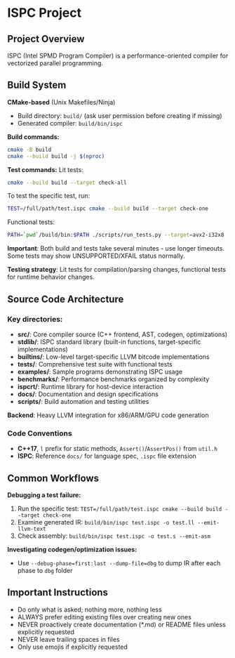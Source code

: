 # ISPC Project

## Project Overview

ISPC (Intel SPMD Program Compiler) is a performance-oriented compiler for
vectorized parallel programming.

## Build System

**CMake-based** (Unix Makefiles/Ninja)
- Build directory: `build/` (ask user permission before creating if missing)
- Generated compiler: `build/bin/ispc`

**Build commands:**
```bash
cmake -B build
cmake --build build -j $(nproc)
```

**Test commands:**
Lit tests:
```bash
cmake --build build --target check-all
```

To test the specific test, run:
```bash
TEST=/full/path/test.ispc cmake --build build --target check-one
```

Functional tests:
```bash
PATH=`pwd`/build/bin:$PATH ./scripts/run_tests.py --target=avx2-i32x8
```

**Important**: Both build and tests take several minutes - use longer timeouts.
Some tests may show UNSUPPORTED/XFAIL status normally.

**Testing strategy**: Lit tests for compilation/parsing changes,
functional tests for runtime behavior changes.

## Source Code Architecture
### Key directories:

- **src/**: Core compiler source (C++ frontend, AST, codegen, optimizations)
- **stdlib/**: ISPC standard library (built-in functions, target-specific implementations)
- **builtins/**: Low-level target-specific LLVM bitcode implementations
- **tests/**: Comprehensive test suite with functional tests
- **examples/**: Sample programs demonstrating ISPC usage
- **benchmarks/**: Performance benchmarks organized by complexity
- **ispcrt/**: Runtime library for host-device interaction
- **docs/**: Documentation and design specifications
- **scripts/**: Build automation and testing utilities

**Backend**: Heavy LLVM integration for x86/ARM/GPU code generation

### Code Conventions
- **C++17**, `l` prefix for static methods, `Assert()`/`AssertPos()` from `util.h`
- **ISPC**: Reference `docs/` for language spec, `.ispc` file extension

## Common Workflows

**Debugging a test failure:**
1. Run the specific test: `TEST=/full/path/test.ispc cmake --build build --target check-one`
2. Examine generated IR: `build/bin/ispc test.ispc -o test.ll --emit-llvm-text`
3. Check assembly: `build/bin/ispc test.ispc -o test.s --emit-asm`

**Investigating codegen/optimization issues:**
- Use `--debug-phase=first:last --dump-file=dbg` to dump IR after each phase to `dbg` folder

## Important Instructions
- Do only what is asked; nothing more, nothing less
- ALWAYS prefer editing existing files over creating new ones
- NEVER proactively create documentation (*.md) or README files unless explicitly requested
- NEVER leave trailing spaces in files
- Only use emojis if explicitly requested
